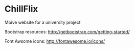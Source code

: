 # ChillFlix
Moive website for a university project

Bootstrap resources:
	http://getbootstrap.com/getting-started/
	
Font Awsome icons:
	http://fontawesome.io/icons/
	

